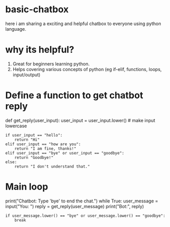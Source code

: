 # basic-chatbox
here i am sharing a exciting and helpful chatbox to everyone using python language.

# why its helpful?
1. Great for beginners learning python.
2. Helps covering various concepts of python (eg if-elif, functions, loops, input/output)

# Define a function to get chatbot reply
def get_reply(user_input):
    user_input = user_input.lower()  # make input lowercase

    if user_input == "hello":
        return "Hi"
    elif user_input == "how are you":
        return "I am fine, thanks!"
    elif user_input == "bye" or user_input == "goodbye":
        return "Goodbye!"
    else:
        return "I don't understand that."

# Main loop
print("Chatbot: Type 'bye' to end the chat.")
while True:
    user_message = input("You: ")
    reply = get_reply(user_message)
    print("Bot:", reply)

    if user_message.lower() == "bye" or user_message.lower() == "goodbye":
        break


